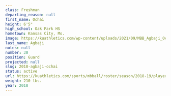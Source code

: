 ```yaml
---
class: Freshman
departing_reason: null
first_name: Ochai
height: 6'5"
high_school: Oak Park HS
hometown: Kansas City, Mo.
image: https://kuathletics.com/wp-content/uploads/2021/09/MBB_Agbaji_Ochai_HS_1010-600x400.jpg
last_name: Agbaji
notes: null
number: 30
position: Guard
projected: null
slug: 2018-agbaji-ochai
status: active
url: https://kuathletics.com/sports/mbball/roster/season/2018-19/player/ochai-agbaji/
weight: 210 lbs.
year: 2018
---
```

